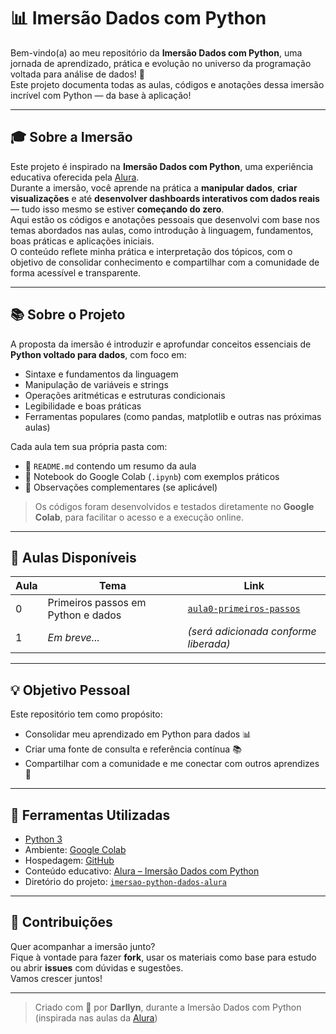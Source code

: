 # 📊 Imersão Dados com Python

Bem-vindo(a) ao meu repositório da **Imersão Dados com Python**, uma jornada de aprendizado, prática e evolução no universo da programação voltada para análise de dados! 🚀  
Este projeto documenta todas as aulas, códigos e anotações dessa imersão incrível com Python — da base à aplicação!

---

## 🎓 Sobre a Imersão

Este projeto é inspirado na **Imersão Dados com Python**, uma experiência educativa oferecida pela [Alura](https://www.alura.com.br/).  
Durante a imersão, você aprende na prática a **manipular dados**, **criar visualizações** e até **desenvolver dashboards interativos com dados reais** — tudo isso mesmo se estiver **começando do zero**.  
Aqui estão os códigos e anotações pessoais que desenvolvi com base nos temas abordados nas aulas, como introdução à linguagem, fundamentos, boas práticas e aplicações iniciais.  
O conteúdo reflete minha prática e interpretação dos tópicos, com o objetivo de consolidar conhecimento e compartilhar com a comunidade de forma acessível e transparente.

---

## 📚 Sobre o Projeto

A proposta da imersão é introduzir e aprofundar conceitos essenciais de **Python voltado para dados**, com foco em:

- Sintaxe e fundamentos da linguagem
- Manipulação de variáveis e strings
- Operações aritméticas e estruturas condicionais
- Legibilidade e boas práticas
- Ferramentas populares (como pandas, matplotlib e outras nas próximas aulas)

Cada aula tem sua própria pasta com:

- 📄 `README.md` contendo um resumo da aula
- 📒 Notebook do Google Colab (`.ipynb`) com exemplos práticos
- 📝 Observações complementares (se aplicável)

> Os códigos foram desenvolvidos e testados diretamente no **Google Colab**, para facilitar o acesso e a execução online.

---

## 📘 Aulas Disponíveis

| Aula | Tema                                   | Link                                     |
|------|----------------------------------------|------------------------------------------|
| 0    | Primeiros passos em Python e dados     | [`aula0-primeiros-passos`](./aula1-primeiros-passos/) |
| 1    | _Em breve..._                          | _(será adicionada conforme liberada)_    |

---

## 💡 Objetivo Pessoal

Este repositório tem como propósito:

- Consolidar meu aprendizado em Python para dados 📊
- Criar uma fonte de consulta e referência contínua 📚
- Compartilhar com a comunidade e me conectar com outros aprendizes 🤝

---

## 🚀 Ferramentas Utilizadas

- [Python 3](https://www.python.org/)
- Ambiente: [Google Colab](https://colab.research.google.com/)
- Hospedagem: [GitHub](https://github.com/)
- Conteúdo educativo: [Alura – Imersão Dados com Python](https://www.alura.com.br/)
- Diretório do projeto: [`imersao-python-dados-alura`](./)

---

## 🤝 Contribuições

Quer acompanhar a imersão junto?  
Fique à vontade para fazer **fork**, usar os materiais como base para estudo ou abrir **issues** com dúvidas e sugestões.  
Vamos crescer juntos!

---

> Criado com 💙 por **Darllyn**, durante a Imersão Dados com Python (inspirada nas aulas da [Alura](https://www.alura.com.br/))
